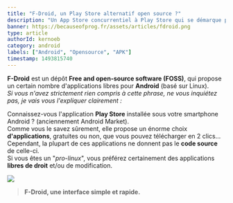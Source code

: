 ```yaml
---
title: "F-Droid, un Play Store alternatif open source ?"
description: "Un App Store concurrentiel à Play Store qui se démarque par ses applications libres !"
banner: https://becauseofprog.fr/assets/articles/fdroid.png
type: article
authorId: kernoeb
category: android
labels: ["Android", "Opensource", "APK"]
timestamp: 1493815740
---
```


**F-Droid** est un dépôt **Free and open-source software (FOSS)**, qui propose un certain nombre d'applications libres pour **Android** (basé sur Linux).   
*Si vous n'avez strictement rien compris à cette phrase, ne vous inquiétez pas, je vais vous l'expliquer clairement :*

Connaissez-vous l'application **Play Store** installée sous votre smartphone Android ? (anciennement Android Market).   
Comme vous le savez sûrement, elle propose un énorme choix **d'applications**, gratuites ou non, que vous pouvez télécharger en 2 clics...  
Cependant, la plupart de ces applications ne donnent pas le **code source** de celle-ci.   
Si vous êtes un "*pro-linux*", vous préférez certainement des applications **libres de droit** et/ou de modification.

  
![](https://upload.wikimedia.org/wikipedia/commons/4/47/F-Droid_screenshot_05.png)


> **F-Droid, une interface simple et rapide.**
